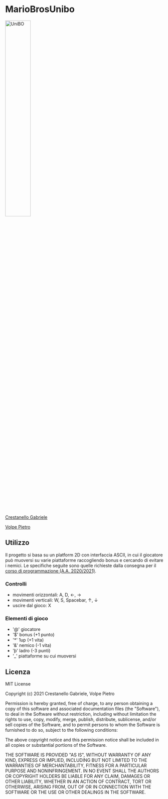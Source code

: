
# MarioBrosUnibo
<img src="https://www.unibo.it/it/logo-unibo.png/@@images/44d79f14-1a99-4a5d-997f-90df029bd63e.png" alt="UniBO" width="40%"/>

<a href="https://www.gabrielecrestanello.it" target="_blank">Crestanello Gabriele</a>

<a href="https://github.com/3amfox" target="_blank">Volpe Pietro</a>

## Utilizzo

Il progetto si basa su un platform 2D con interfaccia ASCII, in cui il giocatore può muoversi su varie piattaforme raccogliendo bonus e cercando di evitare i nemici. Le specifiche seguite sono quelle richieste dalla consegna per il <a href="https://www.unibo.it/it/didattica/insegnamenti/insegnamento/2020/320574" target="_blank">corso di programmazione (A.A. 2020/2021)</a>. 

### Controlli

- movimenti orizzontali: A, D, ←, →
- movimenti verticali: W, S, Spacebar, ↑, ↓
- uscire dal gioco: X

### Elementi di gioco

- '@' giocatore
- '$' bonus (+1 punto)
- '*' 1up (+1 vita)
- '&' nemico (-1 vita)
- 'þ' ladro (-3 punti)
- '_' piattaforme su cui muoversi

## Licenza
MIT License

Copyright (c) 2021 Crestanello Gabriele, Volpe Pietro

Permission is hereby granted, free of charge, to any person obtaining a copy
of this software and associated documentation files (the "Software"), to deal
in the Software without restriction, including without limitation the rights
to use, copy, modify, merge, publish, distribute, sublicense, and/or sell
copies of the Software, and to permit persons to whom the Software is
furnished to do so, subject to the following conditions:

The above copyright notice and this permission notice shall be included in all
copies or substantial portions of the Software.

THE SOFTWARE IS PROVIDED "AS IS", WITHOUT WARRANTY OF ANY KIND, EXPRESS OR
IMPLIED, INCLUDING BUT NOT LIMITED TO THE WARRANTIES OF MERCHANTABILITY,
FITNESS FOR A PARTICULAR PURPOSE AND NONINFRINGEMENT. IN NO EVENT SHALL THE
AUTHORS OR COPYRIGHT HOLDERS BE LIABLE FOR ANY CLAIM, DAMAGES OR OTHER
LIABILITY, WHETHER IN AN ACTION OF CONTRACT, TORT OR OTHERWISE, ARISING FROM,
OUT OF OR IN CONNECTION WITH THE SOFTWARE OR THE USE OR OTHER DEALINGS IN THE
SOFTWARE.
